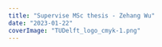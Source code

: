 ```yaml
---
title: "Supervise MSc thesis - Zehang Wu"
date: "2023-01-22"
coverImage: "TUDelft_logo_cmyk-1.png"
---
```



